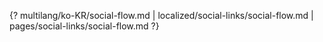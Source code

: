 {? multilang/ko-KR/social-flow.md | localized/social-links/social-flow.md | pages/social-links/social-flow.md ?}

